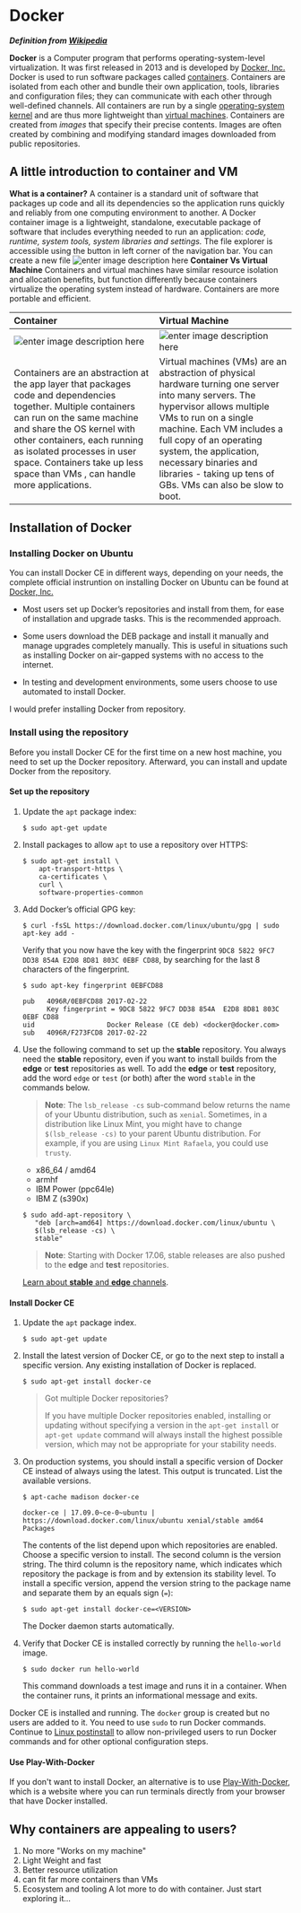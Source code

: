 # Docker

***Definition from [Wikipedia](https://en.wikipedia.org/wiki/Docker_%28software%29)***

**Docker** is a Computer program that performs operating-system-level virtualization. It was first released in 2013 and is developed by [Docker, Inc.](https://en.wikipedia.org/wiki/Docker,_Inc. "Docker, Inc.")[](https://en.wikipedia.org/wiki/Docker_(software)#cite_note-os4u-8)
Docker is used to run software packages called [containers](https://en.wikipedia.org/wiki/Container_(virtualization) "Container (virtualization)"). Containers are isolated from each other and bundle their own application, tools, libraries and configuration files; they can communicate with each other through well-defined channels. All containers are run by a single [operating-system kernel](https://en.wikipedia.org/wiki/Kernel_(operating_system) "Kernel (operating system)") and are thus more lightweight than [virtual machines](https://en.wikipedia.org/wiki/Virtual_machine "Virtual machine"). Containers are created from _images_ that specify their precise contents. Images are often created by combining and modifying standard images downloaded from public repositories.

##  A little introduction to container and VM
**What is a container?** 
A container is a standard unit of software that packages up code and all its dependencies so the application runs quickly and reliably from one computing environment to another.
A Docker container image is a lightweight, standalone, executable package of software that includes everything needed to run an application: *code, runtime, system tools, system libraries and settings.*
The file explorer is accessible using the button in left corner of the navigation bar. You can create a new file 
![enter image description here](https://www.docker.com/sites/default/files/d8/styles/large/public/2018-11/container-what-is-container.png?itok=vle7kjDj)
**Container Vs Virtual Machine** 
 Containers and virtual machines have similar resource isolation and allocation benefits, but function differently because containers virtualize the operating system instead of hardware. Containers are more portable and efficient.
   

Container         |  Virtual Machine
:-------------------------|:-------------------------
![enter image description here](https://www.docker.com/sites/default/files/d8/2018-11/docker-containerized-appliction-blue-border_2.png)  | ![enter image description here](https://www.docker.com/sites/default/files/d8/2018-11/container-vm-whatcontainer_2.png)
|Containers are an abstraction at the app layer that packages code and dependencies together. Multiple containers can run on the same machine and share the OS kernel with other containers, each running as isolated processes in user space. Containers take up less space than VMs , can handle more applications. | Virtual machines (VMs) are an abstraction of physical hardware turning one server into many servers. The hypervisor allows multiple VMs to run on a single machine. Each VM includes a full copy of an operating system, the application, necessary binaries and libraries - taking up tens of GBs. VMs can also be slow to boot.


## Installation of Docker
### Installing Docker on Ubuntu 
You can install Docker CE in different ways, depending on your needs, the complete official instruntion on installing Docker on Ubuntu can be found at  [Docker, Inc.](https://docs.docker.com/v17.09/engine/installation/linux/docker-ce/ubuntu/) 

-   Most users set up Docker’s repositories and install from them, for ease of installation and upgrade tasks. This is the recommended approach.
    
-   Some users download the DEB package and install it manually and manage upgrades completely manually. This is useful in situations such as installing Docker on air-gapped systems with no access to the internet.
    
-   In testing and development environments, some users choose to use automated to install Docker.

I would prefer installing Docker from repository.
### Install using the repository

Before you install Docker CE for the first time on a new host machine, you need to set up the Docker repository. Afterward, you can install and update Docker from the repository.

#### Set up the repository

1.  Update the `apt` package index:
    
    ```
    $ sudo apt-get update
    
    ```
    
2.  Install packages to allow `apt` to use a repository over HTTPS:
    
    ```
    $ sudo apt-get install \
        apt-transport-https \
        ca-certificates \
        curl \
        software-properties-common
    
    ```
    
3.  Add Docker’s official GPG key:
    
    ```
    $ curl -fsSL https://download.docker.com/linux/ubuntu/gpg | sudo apt-key add -
    
    ```
    
    Verify that you now have the key with the fingerprint `9DC8 5822 9FC7 DD38 854A E2D8 8D81 803C 0EBF CD88`, by searching for the last 8 characters of the fingerprint.
    
    ```
    $ sudo apt-key fingerprint 0EBFCD88
    
    pub   4096R/0EBFCD88 2017-02-22
          Key fingerprint = 9DC8 5822 9FC7 DD38 854A  E2D8 8D81 803C 0EBF CD88
    uid                  Docker Release (CE deb) <docker@docker.com>
    sub   4096R/F273FCD8 2017-02-22
    
    ```
    
4.  Use the following command to set up the **stable** repository. You always need the **stable** repository, even if you want to install builds from the **edge** or **test** repositories as well. To add the **edge** or **test** repository, add the word `edge` or `test` (or both) after the word `stable` in the commands below.
    
    > **Note**: The `lsb_release -cs` sub-command below returns the name of your Ubuntu distribution, such as `xenial`. Sometimes, in a distribution like Linux Mint, you might have to change `$(lsb_release -cs)` to your parent Ubuntu distribution. For example, if you are using `Linux Mint Rafaela`, you could use `trusty`.
    
    -   x86_64 / amd64
    -   armhf
    -   IBM Power (ppc64le)
    -   IBM Z (s390x)
    
    ```
    $ sudo add-apt-repository \
       "deb [arch=amd64] https://download.docker.com/linux/ubuntu \
       $(lsb_release -cs) \
       stable"
    
    ```
    
    > **Note**: Starting with Docker 17.06, stable releases are also pushed to the **edge** and **test** repositories.
    
    [Learn about **stable** and **edge** channels](https://docs.docker.com/v17.09/engine/installation/).
    

#### Install Docker CE

1.  Update the `apt` package index.
    
    ```
    $ sudo apt-get update
    
    ```
    
2.  Install the latest version of Docker CE, or go to the next step to install a specific version. Any existing installation of Docker is replaced.
    
    ```
    $ sudo apt-get install docker-ce
    
    ```
    
    > Got multiple Docker repositories?
    > 
    > If you have multiple Docker repositories enabled, installing or updating without specifying a version in the `apt-get install` or `apt-get update` command will always install the highest possible version, which may not be appropriate for your stability needs.
    
3.  On production systems, you should install a specific version of Docker CE instead of always using the latest. This output is truncated. List the available versions.
    
    ```
    $ apt-cache madison docker-ce
    
    docker-ce | 17.09.0~ce-0~ubuntu | https://download.docker.com/linux/ubuntu xenial/stable amd64 Packages
    
    ```
    
    The contents of the list depend upon which repositories are enabled. Choose a specific version to install. The second column is the version string. The third column is the repository name, which indicates which repository the package is from and by extension its stability level. To install a specific version, append the version string to the package name and separate them by an equals sign (`=`):
    
    ```
    $ sudo apt-get install docker-ce=<VERSION>
    
    ```
    
    The Docker daemon starts automatically.
    
4.  Verify that Docker CE is installed correctly by running the `hello-world` image.
    
    ```
    $ sudo docker run hello-world
    
    ```
    
    This command downloads a test image and runs it in a container. When the container runs, it prints an informational message and exits.
    

Docker CE is installed and running. The `docker` group is created but no users are added to it. You need to use `sudo` to run Docker commands. Continue to [Linux postinstall](https://docs.docker.com/v17.09/engine/installation/linux/linux-postinstall/) to allow non-privileged users to run Docker commands and for other optional configuration steps.

#### Use Play-With-Docker

If you don't want to install Docker, an alternative is to use [Play-With-Docker](http://play-with-docker.com/), which is a website where you can run terminals directly from your browser that have Docker installed.

##  Why containers are appealing to users?

 1. No more "Works on my machine"
 2. Light Weight and fast
 3. Better resource utilization
 4. can fit far more containers than VMs
 5. Ecosystem and tooling
 A lot more to do with container. Just start exploring it...
